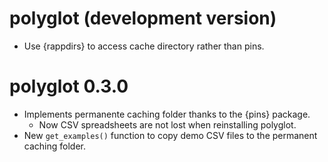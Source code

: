# polyglot (development version)

- Use {rappdirs} to access cache directory rather than pins.

# polyglot 0.3.0

- Implements permanente caching folder thanks to the {pins} package. 
  - Now CSV spreadsheets are not lost when reinstalling polyglot.
- New `get_examples()` function to copy demo CSV files to the permanent caching folder.
